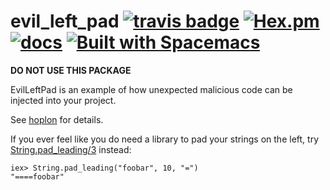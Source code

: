 # evil\_left\_pad [![travis badge](https://travis-ci.org/nietaki/evil_left_pad.svg?branch=master)](https://travis-ci.org/nietaki/evil_left_pad) [![Hex.pm](https://img.shields.io/hexpm/v/evil_left_pad.svg)](https://hex.pm/packages/evil_left_pad) [![docs](https://img.shields.io/badge/docs-hexdocs-yellow.svg)](https://hexdocs.pm/evil_left_pad/) [![Built with Spacemacs](https://cdn.rawgit.com/syl20bnr/spacemacs/442d025779da2f62fc86c2082703697714db6514/assets/spacemacs-badge.svg)](http://spacemacs.org)


**DO NOT USE THIS PACKAGE**

EvilLeftPad is an example of how unexpected malicious code can be injected into your project. 

See [hoplon](https://github.com/nietaki/hoplon) for details.

If you ever feel like you do need a library to pad your strings on the
left, try 
[String.pad_leading/3](https://hexdocs.pm/elixir/String.html#pad_leading/3) instead:

    iex> String.pad_leading("foobar", 10, "=")
    "====foobar"
